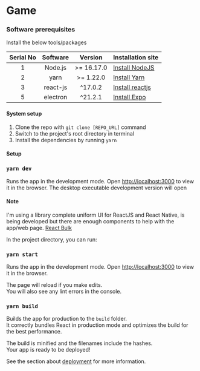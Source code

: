 # Game

### Software prerequisites

Install the below tools/packages

| Serial No   | Software           | Version   | Installation site |
| :---------: | :----------------: | :-------: | :---------------- |
| 1           | Node.js            | >= 16.17.0  | [Install NodeJS](https://nodejs.org/en/download/) |
| 2           | yarn               | >= 1.22.0 | [Install Yarn](https://yarnpkg.com/)      |
| 3           | react-js           | ^17.0.2 | [Install reactjs](https://reactjs.org/docs/getting-started.html) |
| 5           | electron           | ^21.2.1 | [Install Expo](https://www.electronjs.org/docs/latest/tutorial/quick-start) |
#### System setup
1. Clone the repo with `git clone [REPO_URL]` command
2. Switch to the project's root directory in terminal
3. Install the dependencies by running `yarn`

#### Setup
### `yarn dev`

Runs the app in the development mode.
Open [http://localhost:3000](http://localhost:3000) to view it in the browser.
The desktop executable development version will open
#### Note
I'm using a library complete uniform UI for ReactJS and React Native, is being developed but there are enough components to help with the app/web page. 
[React Bulk](https://github.com/caioedut/react-bulk) 


In the project directory, you can run:

### `yarn start`

Runs the app in the development mode.
Open [http://localhost:3000](http://localhost:3000) to view it in the browser.

The page will reload if you make edits.\
You will also see any lint errors in the console.
### `yarn build`

Builds the app for production to the `build` folder.\
It correctly bundles React in production mode and optimizes the build for the best performance.

The build is minified and the filenames include the hashes.\
Your app is ready to be deployed!

See the section about [deployment](https://facebook.github.io/create-react-app/docs/deployment) for more information.


